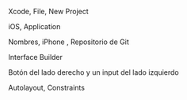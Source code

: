 Xcode, File, New Project

iOS, Application

Nombres, iPhone , Repositorio de Git


Interface Builder



Botón del lado derecho y un input del lado izquierdo

Autolayout, Constraints
